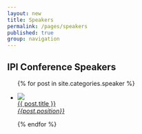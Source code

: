 ```yaml
---
layout: new
title: Speakers
permalink: /pages/speakers
published: true
group: navigation
---
```


## IPI Conference Speakers

<ul class="speakers block-grid three-up mobile" >
{% for post in site.categories.speaker %}
	<li>
		<a href="{{site.baseurl}}{{post.url}}"><p> <img src="http://images.ted.com/images/ted/conference-v2.0/TEDGlobal2012/speakers/default/don_tapscott-default.jpg"/><br/>
			{{ post.title }}<br />
			<i>{{post.position}}</i>
		</p></a>
	</li>
{% endfor %}
</ul>